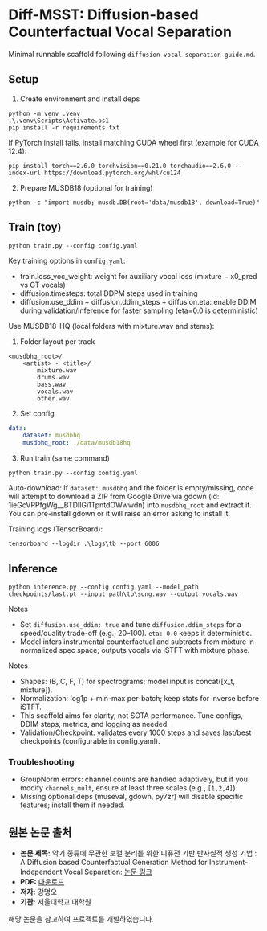# Diff-MSST: Diffusion-based Counterfactual Vocal Separation

Minimal runnable scaffold following `diffusion-vocal-separation-guide.md`.

## Setup

1) Create environment and install deps

```pwsh
python -m venv .venv
.\.venv\Scripts\Activate.ps1
pip install -r requirements.txt
```

If PyTorch install fails, install matching CUDA wheel first (example for CUDA 12.4):

```pwsh
pip install torch==2.6.0 torchvision==0.21.0 torchaudio==2.6.0 --index-url https://download.pytorch.org/whl/cu124
```

2) Prepare MUSDB18 (optional for training)

```pwsh
python -c "import musdb; musdb.DB(root='data/musdb18', download=True)"
```

## Train (toy)

```pwsh
python train.py --config config.yaml
```

Key training options in `config.yaml`:
- train.loss_voc_weight: weight for auxiliary vocal loss (mixture − x0_pred vs GT vocals)
- diffusion.timesteps: total DDPM steps used in training
- diffusion.use_ddim + diffusion.ddim_steps + diffusion.eta: enable DDIM during validation/inference for faster sampling (eta=0.0 is deterministic)

Use MUSDB18-HQ (local folders with mixture.wav and stems):

1) Folder layout per track

```
<musdbhq_root>/
	<artist> - <title>/
		mixture.wav
		drums.wav
		bass.wav
		vocals.wav
		other.wav
```

2) Set config

```yaml
data:
	dataset: musdbhq
	musdbhq_root: ./data/musdb18hq
```

3) Run train (same command)

```pwsh
python train.py --config config.yaml
```

Auto-download: If `dataset: musdbhq` and the folder is empty/missing, code will attempt to download a ZIP from Google Drive via gdown (id: 1ieGcVPPfgWg__BTDlIGi1TpntdOWwwdn) into `musdbhq_root` and extract it. You can pre-install gdown or it will raise an error asking to install it.

Training logs (TensorBoard):

```pwsh
tensorboard --logdir .\logs\tb --port 6006
```

## Inference

```pwsh
python inference.py --config config.yaml --model_path checkpoints/last.pt --input path\to\song.wav --output vocals.wav
```

Notes
- Set `diffusion.use_ddim: true` and tune `diffusion.ddim_steps` for a speed/quality trade-off (e.g., 20–100). `eta: 0.0` keeps it deterministic.
- Model infers instrumental counterfactual and subtracts from mixture in normalized spec space; outputs vocals via iSTFT with mixture phase.

Notes
- Shapes: (B, C, F, T) for spectrograms; model input is concat([x_t, mixture]).
- Normalization: log1p + min-max per-batch; keep stats for inverse before iSTFT.
- This scaffold aims for clarity, not SOTA performance. Tune configs, DDIM steps, metrics, and logging as needed.
- Validation/Checkpoint: validates every 1000 steps and saves last/best checkpoints (configurable in config.yaml).

### Troubleshooting
- GroupNorm errors: channel counts are handled adaptively, but if you modify `channels_mult`, ensure at least three scales (e.g., `[1,2,4]`).
- Missing optional deps (museval, gdown, py7zr) will disable specific features; install them if needed.

## 원본 논문 출처

- **논문 제목:** 악기 종류에 무관한 보컬 분리를 위한 디퓨전 기반 반사실적 생성 기법 : A Diffusion based Counterfactual Generation Method for Instrument-Independent Vocal Separation: [논문 링크](https://s-space.snu.ac.kr/handle/10371/222058?mode=simple)
- **PDF:** [다운로드](https://dcollection.snu.ac.kr/public_resource/pdf/000000188545_20250923132518.pdf)
- **저자:** 강명오
- **기관:** 서울대학교 대학원

해당 논문을 참고하여 프로젝트를 개발하였습니다.